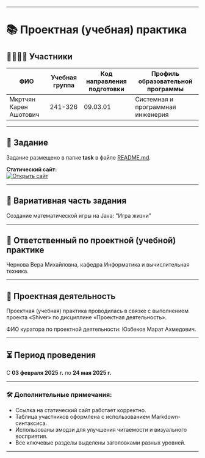 
---

# 📚 Проектная (учебная) практика

## 👨‍👩‍👧‍👦 Участники

| ФИО             | Учебная группа | Код направления подготовки | Профиль образовательной программы |
|-----------------|----------------|---------------------------|-------------------------------------|
| Мкртчян Карен Ашотович | 241-326       | 09.03.01                | Системная и программная инженерия |

---

## 📝 Задание

Задание размещено в папке **task** в файле [README.md](task/README.md).

**Статический сайт:**  
[![Открыть сайт](https://img.shields.io/badge/%F0%9F%9A%80%20Открыть%20сайт-blue)](https://karench0.github.io/123/)

---

## 🌟 Вариативная часть задания

Создание математической игры на Java: "Игра жизни"

---

## 🏅 Ответственный по проектной (учебной) практике

Чернова Вера Михайловна, кафедра Информатика и вычислительная техника.

---

## 💼 Проектная деятельность

Проектная (учебная) практика проводилась в связке с выполнением проекта «Shiver» по дисциплине «Проектная деятельность».

ФИО куратора по проектной деятельности: Юзбеков Марат Ахмедович.

---

## ⏳ Период проведения

С **03 февраля 2025 г.** по **24 мая 2025 г.**

---

### 🛠️ Дополнительные примечания:
- Ссылка на статический сайт работает корректно.
- Таблица участников оформлена с использованием Markdown-синтаксиса.
- Использованы эмодзи для улучшения читаемости и визуального восприятия.
- Все ключевые разделы выделены заголовками разных уровней.

---
